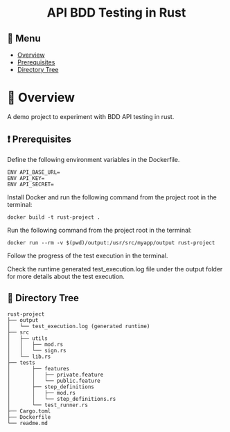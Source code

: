 <div align="center">

# API BDD Testing in Rust

</div>

## :bookmark_tabs: Menu

- [Overview](#scroll-overview)
- [Prerequisites](#exclamation-prerequisites)
- [Directory Tree](#open_file_folder-directory-tree)

# :scroll: Overview

A demo project to experiment with BDD API testing in rust.

## :exclamation: Prerequisites

Define the following environment variables in the Dockerfile.

```
ENV API_BASE_URL=
ENV API_KEY=
ENV API_SECRET=
```

Install Docker and run the following command from the project root in the terminal:

```
docker build -t rust-project .
```

Run the following command from the project root in the terminal:

```
docker run --rm -v $(pwd)/output:/usr/src/myapp/output rust-project
```

Follow the progress of the test execution in the terminal.

Check the runtime generated test_execution.log file under the output folder for more details about the test execution.


## :open_file_folder: Directory Tree

```
rust-project
├── output
│   └── test_execution.log (generated runtime)
├── src
│   ├── utils
│   │   ├── mod.rs
│   │   └── sign.rs
│   └── lib.rs
├── tests
│       ├── features
│       │   ├── private.feature
│       │   └── public.feature
│       ├── step_definitions
│       │   ├── mod.rs
│       │   └── step_definitions.rs
│       └── test_runner.rs
├── Cargo.toml
├── Dockerfile
└── readme.md
```

